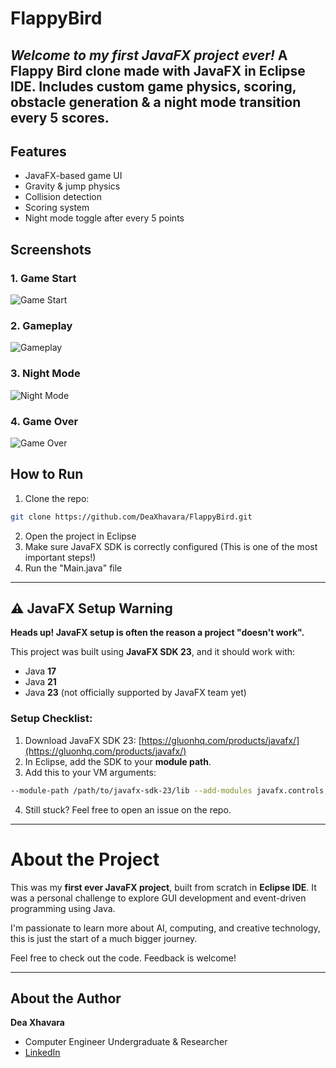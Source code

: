 # FlappyBird
*Welcome to my first JavaFX project ever!* 
A Flappy Bird clone made with JavaFX in Eclipse IDE. Includes custom game physics, scoring, obstacle generation &amp; a night mode transition every 5 scores.
---
## Features
- JavaFX-based game UI
- Gravity & jump physics
- Collision detection
- Scoring system
- Night mode toggle after every 5 points

## Screenshots

### 1. Game Start
![Game Start](./screenshots/bird1.PNG)

### 2. Gameplay
![Gameplay](./screenshots/bird2.PNG)

### 3. Night Mode
![Night Mode](./screenshots/bird3.PNG)

### 4. Game Over
![Game Over](./screenshots/bird4.PNG)

## How to Run
1. Clone the repo: 
```bash
git clone https://github.com/DeaXhavara/FlappyBird.git
```
2. Open the project in Eclipse 
3. Make sure JavaFX SDK is correctly configured (This is one of the most important steps!)
4. Run the "Main.java" file
---
## ⚠️ JavaFX Setup Warning

**Heads up! JavaFX setup is often the reason a project "doesn't work".**

This project was built using **JavaFX SDK 23**, and it should work with:
- Java **17**
- Java **21**
- Java **23** (not officially supported by JavaFX team yet)

### Setup Checklist:
1. Download JavaFX SDK 23: [https://gluonhq.com/products/javafx/](https://gluonhq.com/products/javafx/)
2. In Eclipse, add the SDK to your **module path**.
3. Add this to your VM arguments:
```bash
--module-path /path/to/javafx-sdk-23/lib --add-modules javafx.controls,javafx.fxml
```
4. Still stuck? Feel free to open an issue on the repo.
---
# About the Project

This was my **first ever JavaFX project**, built from scratch in **Eclipse IDE**.
It was a personal challenge to explore GUI development and event-driven programming using Java.

I'm passionate to learn more about AI, computing, and creative technology, this is just the start of a much bigger journey.

Feel free to check out the code. Feedback is welcome!

---

## About the Author

**Dea Xhavara**
- Computer Engineer Undergraduate & Researcher
- [LinkedIn](https://www.linkedin.com/in/deaxhavara)
